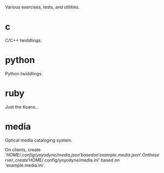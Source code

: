Various exercises, tests, and utilities.

# c
C/C++ twiddlings.

# python
Python twiddlings.

# ruby
Just the Koans...

# media

Optical media cataloging system.

On clients, create '$HOME/.config/yoyodyne/media.json' based on 'example.media.json'.
On the server, create '$HOME/.config/yoyodyne/media.ini' based on 'example.media.ini'.

